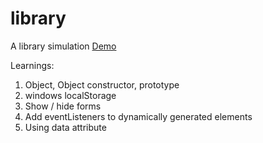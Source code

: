 # library
A library simulation
[Demo](https://zhna123.github.io/library/)

Learnings:
1. Object, Object constructor, prototype
2. windows localStorage
3. Show / hide forms
4. Add eventListeners to dynamically generated elements
5. Using data attribute